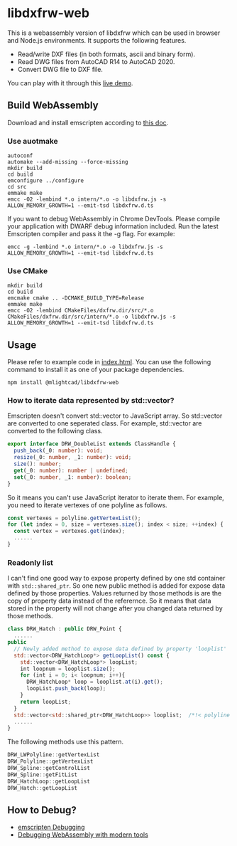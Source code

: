 # libdxfrw-web

This is a webassembly version of libdxfrw which can be used in browser and Node.js environments. It supports the following features.

- Read/write DXF files (in both formats, ascii and binary form).
- Read DWG files from AutoCAD R14 to AutoCAD 2020.
- Convert DWG file to DXF file.

You can play with it through this [live demo](https://mlight-lee.github.io/libdxfrw/).

## Build WebAssembly

Download and install emscripten according to [this doc](https://emscripten.org/docs/getting_started/downloads.html).

### Use auotmake

```
autoconf
automake --add-missing --force-missing
mkdir build
cd build
emconfigure ../configure
cd src
emmake make
emcc -O2 -lembind *.o intern/*.o -o libdxfrw.js -s ALLOW_MEMORY_GROWTH=1 --emit-tsd libdxfrw.d.ts
```

If you want to debug WebAssembly in Chrome DevTools. Please compile your application with DWARF debug information included. Run the latest Emscripten compiler and pass it the -g flag. For example:

```
emcc -g -lembind *.o intern/*.o -o libdxfrw.js -s ALLOW_MEMORY_GROWTH=1 --emit-tsd libdxfrw.d.ts
```

### Use CMake

```
mkdir build
cd build
emcmake cmake .. -DCMAKE_BUILD_TYPE=Release
emmake make
emcc -O2 -lembind CMakeFiles/dxfrw.dir/src/*.o CMakeFiles/dxfrw.dir/src/intern/*.o -o libdxfrw.js -s ALLOW_MEMORY_GROWTH=1 --emit-tsd libdxfrw.d.ts
```

## Usage

Please refer to example code in [index.html](./dist/index.html). You can use the following command to install it as one of your package dependencies. 

```
npm install @mlightcad/libdxfrw-web
```

### How to iterate data represented by std::vector?

Emscripten doesn't convert std::vector to JavaScript array. So std::vector are converted to one seperated class. For example, std::vector<double> are converted to the following class.

```TypeScript
export interface DRW_DoubleList extends ClassHandle {
  push_back(_0: number): void;
  resize(_0: number, _1: number): void;
  size(): number;
  get(_0: number): number | undefined;
  set(_0: number, _1: number): boolean;
}
```

So it means you can't use JavaScript iterator to iterate them. For example, you need to iterate vertexes of one polyline as follows.

```JavaScript
const vertexes = polyline.getVertexList();
for (let index = 0, size = vertexes.size(); index < size; ++index) {
  const vertex = vertexes.get(index);
  ......
}
```

### Readonly list

I can't find one good way to expose property defined by one std container with `std::shared_ptr`. So one new public method is added for expose data defined by those properties. Values returned by those methods is are the copy of property data instead of the referernce. So it means that data stored in the property will not change after you changed data returned by those methods. 

```JavaScript
class DRW_Hatch : public DRW_Point {
  ......
public
  // Newly added method to expose data defined by property 'looplist'
  std::vector<DRW_HatchLoop*> getLoopList() const {
    std::vector<DRW_HatchLoop*> loopList;
    int loopnum = looplist.size();
    for (int i = 0; i< loopnum; i++){
      DRW_HatchLoop* loop = looplist.at(i).get();
      loopList.push_back(loop);
    }
    return loopList;
  }
  std::vector<std::shared_ptr<DRW_HatchLoop>> looplist;  /*!< polyline list */
  ......
}
```

The following methods use this pattern.

```C++
DRW_LWPolyline::getVertexList
DRW_Polyline::getVertexList
DRW_Spline::getControlList
DRW_Spline::getFitList
DRW_HatchLoop::getLoopList
DRW_Hatch::getLoopList
```

## How to Debug?

- [emscripten Debugging](https://emscripten.org/docs/porting/Debugging.html)
- [Debugging WebAssembly with modern tools](https://developer.chrome.com/blog/wasm-debugging-2020/)
